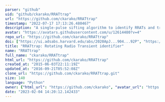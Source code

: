 ```yaml
---
parser: "github"
uid: "github/ckarako/RRATtrap"
url: "https://github.com/ckarako/RRATtrap"
timestamp: "2022-07-17 17:13:26.480467"
description: "A single-pulse sifting algorithm to identify RRATs and transients using output from Scott Ransom's PRESTO single_pulse_search.py . Code described and applied in Karako-Argaman et al. 2015: http://adsabs.harvard.edu/abs/2015ApJ...809...67K"
avatar: "https://avatars.githubusercontent.com/u/12614480?v=4"
repo_url: "https://github.com/ckarako/RRATtrap"
doi: ["https://ui.adsabs.harvard.edu/abs/2020ApJ...904...92P", "https://ui.adsabs.harvard.edu/abs/2015ApJ...809...67K", "https://ui.adsabs.harvard.edu/abs/2020ascl.soft11017K/abstract"]
title: "RRATtrap: Rotating Radio Transient identifier"
name: "RRATtrap"
full_name: "ckarako/RRATtrap"
html_url: "https://github.com/ckarako/RRATtrap"
created_at: "2015-06-03T22:11:19Z"
updated_at: "2016-09-21T05:52:08Z"
clone_url: "https://github.com/ckarako/RRATtrap.git"
size: 140
language: "Python"
owner: {"html_url": "https://github.com/ckarako", "avatar_url": "https://avatars.githubusercontent.com/u/12614480?v=4", "login": "ckarako", "type": "User"}
date: "2023-02-04 14:20:12.142433"
---
```

